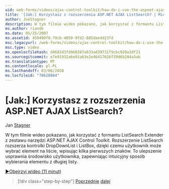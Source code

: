```yaml
---
uid: web-forms/videos/ajax-control-toolkit/how-do-i-use-the-aspnet-ajax-listsearch-extender
title: '[Jak:] Korzystasz z rozszerzenia ASP.NET AJAX ListSearch? | Microsoft Docs'
author: JoeStagner
description: W tym filmie wideo pokazano, jak korzystać z formantu ListSearch Extender z zestawu narzędzi ASP.NET AJAX Control Toolkit. Rozszerzenie ListSearch rozszerza DropDownList i L...
ms.author: riande
ms.date: 05/25/2007
ms.assetid: 459490f0-79cb-4859-9fd2-885dae4d23fd
msc.legacyurl: /web-forms/videos/ajax-control-toolkit/how-do-i-use-the-aspnet-ajax-listsearch-extender
msc.type: video
ms.openlocfilehash: d4682d3fd960387a633ad39731f9cbc920a2df21
ms.sourcegitcommit: e7e91932a6e91a63e2e46417626f39d6b244a3ab
ms.translationtype: MT
ms.contentlocale: pl-PL
ms.lasthandoff: 03/06/2020
ms.locfileid: "78628864"
---
```

# <a name="how-do-i-use-the-aspnet-ajax-listsearch-extender"></a>[Jak:] Korzystasz z rozszerzenia ASP.NET AJAX ListSearch?

Jan [Stagner](https://github.com/JoeStagner)

W tym filmie wideo pokazano, jak korzystać z formantu ListSearch Extender z zestawu narzędzi ASP.NET AJAX Control Toolkit. Rozszerzenie ListSearch rozszerza kontrolki DropDownList i ListBox, dzięki czemu użytkownik może wybrać element na liście, wpisując kilka pierwszych znaków. To ulepszenie usprawnia środowisko użytkownika, zapewniając intuicyjny sposób wybierania elementu z długiej listy.

[&#9654;Obejrzyj wideo (11 minut)](https://channel9.msdn.com/Blogs/ASP-NET-Site-Videos/how-do-i-use-the-aspnet-ajax-listsearch-extender)

> [!div class="step-by-step"]
> [Poprzednie](how-do-i-use-the-aspnet-ajax-nobot-control.md)
> [dalej](how-do-i-use-the-pagingbulletedlist-extender-control.md)
